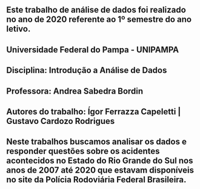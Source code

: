 ## Este trabalho de análise de dados foi realizado no ano de 2020 referente ao 1º semestre do ano letivo.

## Universidade Federal do Pampa - UNIPAMPA

## Disciplina: Introdução a Análise de Dados

## Professora: Andrea Sabedra Bordin

## Autores do trabalho: Ígor Ferrazza Capeletti | Gustavo Cardozo Rodrigues

## Neste trabalhos buscamos analisar os dados e responder questões sobre os acidentes acontecidos no Estado do Rio Grande do Sul nos anos de 2007 até 2020 que estavam disponíveis no site da Polícia Rodoviária Federal Brasileira.
